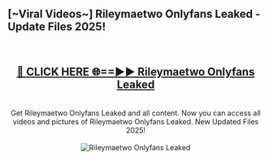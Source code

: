 <h2>[~Viral Videos~] Rileymaetwo Onlyfans Leaked - Update Files 2025!</h2>
<br>
<div align="center">
<h2><a href="https://betterlinks.top/A2PfLJ" rel="nofollow">🔴 CLICK HERE 🌐==►► Rileymaetwo Onlyfans Leaked</a></h2>
<br>
Get Rileymaetwo Onlyfans Leaked and all content. Now you can access all videos and pictures of Rileymaetwo Onlyfans Leaked. New Updated Files 2025!
<br>
<br>
<a href="https://betterlinks.top/A2PfLJ" rel="nofollow" data-target="animated-image.originalLink"><img src="https://i.ibb.co.com/WyWwxjT/player-gif2.gif" alt="Rileymaetwo Onlyfans Leaked" style="max-width: 100%; display: inline-block;" data-target="animated-image.originalImage"></a>
</div>
<br>
